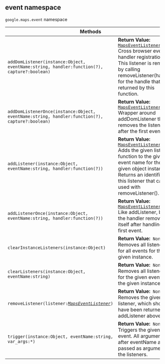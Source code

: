 <h2 id="event">
event
namespace
</h2><p>
<code><span itemprop="path">google.maps</span>.<span itemprop="name">event</span></code>
namespace
</p><table class="methods responsive" summary="namespace event - Static Methods">
<thead>
<tr><th colspan="2">Methods</th>
</tr></thead>
<tbody>
<tr>
<td><code>addDomListener(instance:Object, eventName:string, handler:function(?), capture?:boolean)</code></td>
<td><div><strong>Return Value:</strong>&nbsp; <code><a href="https://github.com/amenadiel/google-maps-documentation/blob/master/docs/MapsEventListener.md">MapsEventListener</a></code></div>
<div class="desc">Cross browser event handler registration. This listener is removed by calling removeListener(handle) for the handle that is returned by this function.</div></td>
</tr>
<tr>
<td><code>addDomListenerOnce(instance:Object, eventName:string, handler:function(?), capture?:boolean)</code></td>
<td><div><strong>Return Value:</strong>&nbsp; <code><a href="https://github.com/amenadiel/google-maps-documentation/blob/master/docs/MapsEventListener.md">MapsEventListener</a></code></div>
<div class="desc">Wrapper around addDomListener that removes the listener after the first event.</div></td>
</tr>
<tr>
<td><code>addListener(instance:Object, eventName:string, handler:function(?))</code></td>
<td><div><strong>Return Value:</strong>&nbsp; <code><a href="https://github.com/amenadiel/google-maps-documentation/blob/master/docs/MapsEventListener.md">MapsEventListener</a></code></div>
<div class="desc">Adds the given listener function to the given event name for the given object instance. Returns an identifier for this listener that can be used with removeListener().</div></td>
</tr>
<tr>
<td><code>addListenerOnce(instance:Object, eventName:string, handler:function(?))</code></td>
<td><div><strong>Return Value:</strong>&nbsp; <code><a href="https://github.com/amenadiel/google-maps-documentation/blob/master/docs/MapsEventListener.md">MapsEventListener</a></code></div>
<div class="desc">Like addListener, but the handler removes itself after handling the first event.</div></td>
</tr>
<tr>
<td><code>clearInstanceListeners(instance:Object)</code></td>
<td><div><strong>Return Value:</strong>&nbsp; <code>None</code></div>
<div class="desc">Removes all listeners for all events for the given instance.</div></td>
</tr>
<tr>
<td><code>clearListeners(instance:Object, eventName:string)</code></td>
<td><div><strong>Return Value:</strong>&nbsp; <code>None</code></div>
<div class="desc">Removes all listeners for the given event for the given instance.</div></td>
</tr>
<tr>
<td><code>removeListener(listener:<a href="https://github.com/amenadiel/google-maps-documentation/blob/master/docs/MapsEventListener.md"><em>MapsEventListener</em></a>)</code></td>
<td><div><strong>Return Value:</strong>&nbsp; <code>None</code></div>
<div class="desc">Removes the given listener, which should have been returned by addListener above.</div></td>
</tr>
<tr>
<td><code>trigger(instance:Object, eventName:string, var_args:*)</code></td>
<td><div><strong>Return Value:</strong>&nbsp; <code>None</code></div>
<div class="desc">Triggers the given event. All arguments after eventName are passed as arguments to the listeners.</div></td>
</tr>
</tbody>
</table>